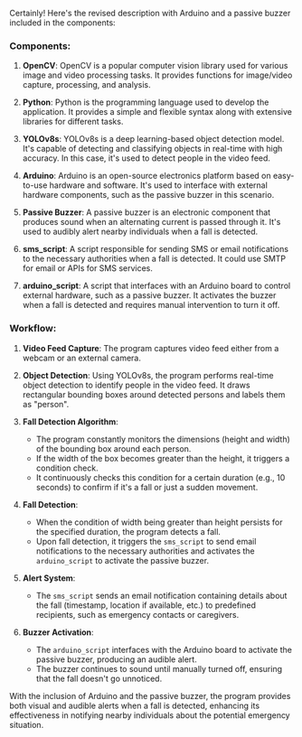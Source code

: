 Certainly! Here's the revised description with Arduino and a passive buzzer included in the components:

### Components:

1. **OpenCV**: OpenCV is a popular computer vision library used for various image and video processing tasks. It provides functions for image/video capture, processing, and analysis.

2. **Python**: Python is the programming language used to develop the application. It provides a simple and flexible syntax along with extensive libraries for different tasks.

3. **YOLOv8s**: YOLOv8s is a deep learning-based object detection model. It's capable of detecting and classifying objects in real-time with high accuracy. In this case, it's used to detect people in the video feed.

4. **Arduino**: Arduino is an open-source electronics platform based on easy-to-use hardware and software. It's used to interface with external hardware components, such as the passive buzzer in this scenario.

5. **Passive Buzzer**: A passive buzzer is an electronic component that produces sound when an alternating current is passed through it. It's used to audibly alert nearby individuals when a fall is detected.

6. **sms_script**: A script responsible for sending SMS or email notifications to the necessary authorities when a fall is detected. It could use SMTP for email or APIs for SMS services.

7. **arduino_script**: A script that interfaces with an Arduino board to control external hardware, such as a passive buzzer. It activates the buzzer when a fall is detected and requires manual intervention to turn it off.

### Workflow:

1. **Video Feed Capture**: The program captures video feed either from a webcam or an external camera.

2. **Object Detection**: Using YOLOv8s, the program performs real-time object detection to identify people in the video feed. It draws rectangular bounding boxes around detected persons and labels them as "person".

3. **Fall Detection Algorithm**:
   - The program constantly monitors the dimensions (height and width) of the bounding box around each person.
   - If the width of the box becomes greater than the height, it triggers a condition check.
   - It continuously checks this condition for a certain duration (e.g., 10 seconds) to confirm if it's a fall or just a sudden movement.

4. **Fall Detection**:
   - When the condition of width being greater than height persists for the specified duration, the program detects a fall.
   - Upon fall detection, it triggers the `sms_script` to send email notifications to the necessary authorities and activates the `arduino_script` to activate the passive buzzer.

5. **Alert System**:
   - The `sms_script` sends an email notification containing details about the fall (timestamp, location if available, etc.) to predefined recipients, such as emergency contacts or caregivers.

6. **Buzzer Activation**:
   - The `arduino_script` interfaces with the Arduino board to activate the passive buzzer, producing an audible alert.
   - The buzzer continues to sound until manually turned off, ensuring that the fall doesn't go unnoticed.

With the inclusion of Arduino and the passive buzzer, the program provides both visual and audible alerts when a fall is detected, enhancing its effectiveness in notifying nearby individuals about the potential emergency situation.
